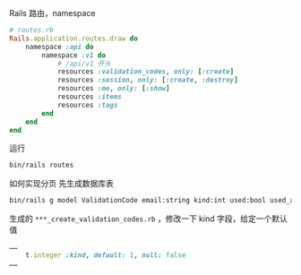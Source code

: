 Rails 路由，namespace

```rb
# routes.rb
Rails.application.routes.draw do
	namespace :api do
		namespace :v1 do
			# /api/v1 开头
			resources :validation_codes, only: [:create]
			resources :session, only: [:create, :destroy]
			resources :me, only: [:show]
			resources :items
			resources :tags
		end
	end
end
```

运行
```zsh
bin/rails routes
```

如何实现分页
先生成数据库表
```zsh
bin/rails g model ValidationCode email:string kind:int used:bool used_at: datetime
```

生成的 `***_create_validation_codes.rb` ，修改一下 kind 字段，给定一个默认值
```rb
……
	t.integer :kind, default: 1, null: false
……
```